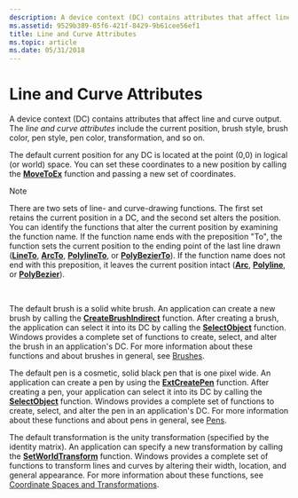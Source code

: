 ```yaml
---
description: A device context (DC) contains attributes that affect line and curve output. The line and curve attributes include the current position, brush style, brush color, pen style, pen color, transformation, and so on.
ms.assetid: 9529b389-85f6-421f-8429-9b61cee56ef1
title: Line and Curve Attributes
ms.topic: article
ms.date: 05/31/2018
---
```


# Line and Curve Attributes

A device context (DC) contains attributes that affect line and curve output. The *line and curve attributes* include the current position, brush style, brush color, pen style, pen color, transformation, and so on.

The default current position for any DC is located at the point (0,0) in logical (or world) space. You can set these coordinates to a new position by calling the [**MoveToEx**](/windows/desktop/api/Wingdi/nf-wingdi-movetoex) function and passing a new set of coordinates.

> [!Note]  
> There are two sets of line- and curve-drawing functions. The first set retains the current position in a DC, and the second set alters the position. You can identify the functions that alter the current position by examining the function name. If the function name ends with the preposition "To", the function sets the current position to the ending point of the last line drawn ([**LineTo**](/windows/desktop/api/Wingdi/nf-wingdi-lineto), [**ArcTo**](/windows/desktop/api/Wingdi/nf-wingdi-arcto), [**PolylineTo**](/windows/desktop/api/Wingdi/nf-wingdi-polylineto), or [**PolyBezierTo**](/windows/desktop/api/Wingdi/nf-wingdi-polybezierto)). If the function name does not end with this preposition, it leaves the current position intact ([**Arc**](/windows/desktop/api/Wingdi/nf-wingdi-arc), [**Polyline**](/windows/desktop/api/Wingdi/nf-wingdi-polyline), or [**PolyBezier**](/windows/desktop/api/Wingdi/nf-wingdi-polybezier)).

 

The default brush is a solid white brush. An application can create a new brush by calling the [**CreateBrushIndirect**](/windows/desktop/api/Wingdi/nf-wingdi-createbrushindirect) function. After creating a brush, the application can select it into its DC by calling the [**SelectObject**](/windows/desktop/api/Wingdi/nf-wingdi-selectobject) function. Windows provides a complete set of functions to create, select, and alter the brush in an application's DC. For more information about these functions and about brushes in general, see [Brushes](brushes.md).

The default pen is a cosmetic, solid black pen that is one pixel wide. An application can create a pen by using the [**ExtCreatePen**](/windows/desktop/api/Wingdi/nf-wingdi-extcreatepen) function. After creating a pen, your application can select it into its DC by calling the [**SelectObject**](/windows/desktop/api/Wingdi/nf-wingdi-selectobject) function. Windows provides a complete set of functions to create, select, and alter the pen in an application's DC. For more information about these functions and about pens in general, see [Pens](pens.md).

The default transformation is the unity transformation (specified by the identity matrix). An application can specify a new transformation by calling the [**SetWorldTransform**](/windows/desktop/api/Wingdi/nf-wingdi-setworldtransform) function. Windows provides a complete set of functions to transform lines and curves by altering their width, location, and general appearance. For more information about these functions, see [Coordinate Spaces and Transformations](coordinate-spaces-and-transformations.md).

 

 



